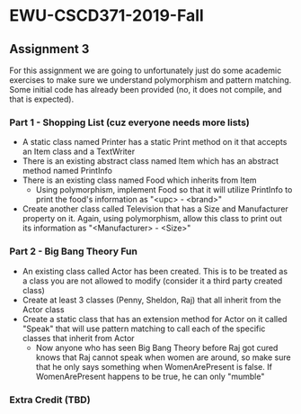 # EWU-CSCD371-2019-Fall
## Assignment 3
For this assignment we are going to unfortunately just do some academic exercises to make sure
we understand polymorphism and pattern matching. Some initial code has already been provided
(no, it does not compile, and that is expected).

### Part 1 - Shopping List (cuz everyone needs more lists)
- A static class named Printer has a static Print method on it that accepts an Item class and a TextWriter
- There is an existing abstract class named Item which has an abstract method named PrintInfo
- There is an existing class named Food which inherits from Item
  - Using polymorphism, implement Food so that it will utilize PrintInfo to print the food's
  information as "&lt;upc&gt; - &lt;brand&gt;"
- Create another class called Television that has a Size and Manufacturer property on it.
Again, using polymorphism, allow this class to print out its information as "&lt;Manufacturer&gt; - &lt;Size&gt;"

### Part 2 - Big Bang Theory Fun
- An existing class called Actor has been created. This is to be treated as a class you are not
allowed to modify (consider it a third party created class)
- Create at least 3 classes (Penny, Sheldon, Raj) that all inherit from the Actor class
- Create a static class that has an extension method for Actor on it called "Speak" that will use
pattern matching to call each of the specific classes that inherit from Actor
   - Now anyone who has seen Big Bang Theory before Raj got cured knows that Raj cannot speak when
women are around, so make sure that he only says something when WomenArePresent is false. If
WomenArePresent happens to be true, he can only "mumble"

### Extra Credit (TBD)
